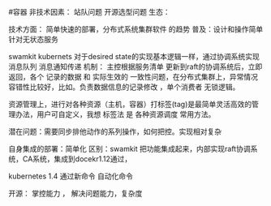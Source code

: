 #容器
非技术因素：
 站队问题
开源选型问题
生态：

技术方面：
简单快速的部署，分布式系统集群软件 的趋势 
普及：设计和操作简单 
针对无状态服务

swamkit kubernets 对于desired state的实现基本逻辑一样，通过协调系统实现消息队列 消息通知传递 机制： 主控根据服务清单 更新到raft的协调系统后，立即返回，各个  记录的数据 和 实际生效的 一致性问题，在分布式集群上，异常情况容错性比较好，比如。负责数据信息的记录修改 ，单个消费者 无锁逻辑。

资源管理上，进行对各种资源（主机，容器）打标签(tag)是最简单灵活高效的管理办法，用户可自定义，我想 标签法 是 各种资源调度 常用方法。


潜在问题：需要同步排他动作的系列操作，如何把控。实现相对复杂

自身集成的部署：简单化 区别：swamkit 把功能集成起来，内部实现raft协调系统，CA系统，集成到docekr1.12通过，

kubernetes 1.4 通过新命令 自动化命令
 
开源：
掌控能力 ， 解决问题能力，复杂度
